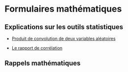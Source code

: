 # Formulaires mathématiques

## Explications sur les outils statistiques

- [Produit de convolution de deux variables aléatoires](./01-Produit-de-convolution-de-deux-variables-aleatoires.md)

- [Le rapport de corrélation](./02-Le-rapport-de-correlation-eta-2.md)

## Rappels mathématiques
